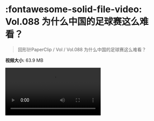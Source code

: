 # :fontawesome-solid-file-video: Vol.088 为什么中国的足球赛这么难看？

> 回形针PaperClip / Vol / Vol.088 为什么中国的足球赛这么难看？

**视频大小**: 63.9 MB

<div class="video"><video src="https://file.hsyhx.top/archive/回形针PaperClip/Vol/Vol.088 为什么中国的足球赛这么难看？.mp4" controls preload>🤔 您的浏览器不支持 video 标签</video></div>